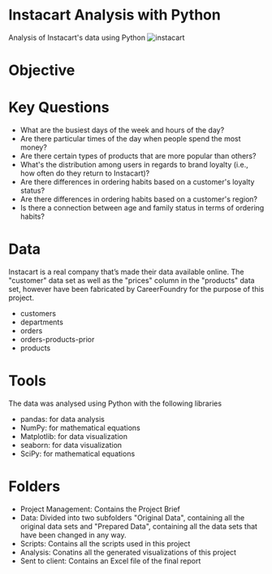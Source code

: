 # Instacart Analysis with Python
Analysis of Instacart's data using Python
![instacart](https://github.com/christinawiebe/Instacart-Python/assets/148780253/49e5e565-4c64-4cb7-b705-97c6c8a166e8)

# Objective


# Key Questions

- What are the busiest days of the week and hours of the day?
- Are there particular times of the day when people spend the most money?
- Are there certain types of products that are more popular than others?
- What's the distribution among users in regards to brand loyalty (i.e., how often do they return to Instacart)?
- Are there differences in ordering habits based on a customer's loyalty status?
- Are there differences in ordering habits based on a customer's region?
- Is there a connection between age and family status in terms of ordering habits?

# Data
Instacart is a real company that’s made their data available online. The "customer" data set as well as the "prices" column in the "products" data set, however have been fabricated by CareerFoundry for the purpose of this project. 

- customers
- departments
- orders
- orders-products-prior
- products

# Tools
The data was analysed using Python with the following libraries

- pandas: for data analysis
- NumPy: for mathematical equations
- Matplotlib: for data visualization
- seaborn: for data visualization
- SciPy: for mathematical equations

# Folders

- Project Management: Contains the Project Brief
- Data: Divided into two subfolders "Original Data", containing all the original data sets and "Prepared Data", containing all the data sets that have been changed in any way.
- Scripts: Contains all the scripts used in this project
- Analysis: Conatins all the generated visualizations of this project
- Sent to client: Contains an Excel file of the final report

